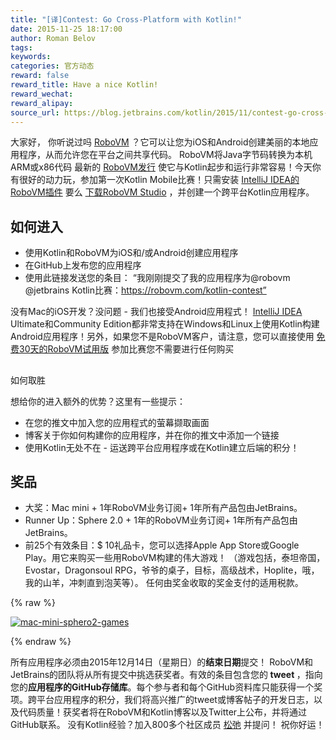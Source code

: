 ```yaml
---
title: "[译]Contest: Go Cross-Platform with Kotlin!"
date: 2015-11-25 18:17:00
author: Roman Belov
tags:
keywords:
categories: 官方动态
reward: false
reward_title: Have a nice Kotlin!
reward_wechat:
reward_alipay:
source_url: https://blog.jetbrains.com/kotlin/2015/11/contest-go-cross-platform-with-kotlin/
---
```


大家好，
你听说过吗 [RoboVM](https://robovm.com) ？它可以让您为iOS和Android创建美丽的本地应用程序，从而允许您在平台之间共享代码。 RoboVM将Java字节码转换为本机ARM或x86代码
最新的 [RoboVM发行](https://robovm.com/robovm-1-11-released-experimental-bitcode-support-ios-9-and-kotlin/) 使它与Kotlin起步和运行非常容易！今天你有很好的动力玩，参加第一次Kotlin Mobile比赛！只需安装 [IntelliJ IDEA的RoboVM插件](https://plugins.jetbrains.com/plugin/7588?pr=idea) 要么 [下载RoboVM Studio](https://robovm.com/download/) ，并创建一个跨平台Kotlin应用程序。<span id =“more-3149”> </span>
## 如何进入


* 使用Kotlin和RoboVM为iOS和/或Android创建应用程序
* 在GitHub上发布您的应用程序
* 使用此链接发送您的条目：
“我刚刚提交了我的应用程序为@robovm @jetbrains Kotlin比赛：https://robovm.com/kotlin-contest”

没有Mac的iOS开发？没问题 - 我们也接受Android应用程式！ [IntelliJ IDEA](https://www.jetbrains.com/idea/) Ultimate和Community Edition都非常支持在Windows和Linux上使用Kotlin构建Android应用程序！另外，如果您不是RoboVM客户，请注意，您可以直接使用 [免费30天的RoboVM试用版](https://robovm.com/download/) 参加比赛您不需要进行任何购买
## 
如何取胜

想给你的进入额外的优势？这里有一些提示：

* 在您的推文中加入您的应用程式的萤幕撷取画面
* 博客关于你如何构建你的应用程序，并在你的推文中添加一个链接
* 使用Kotlin无处不在 - 运送跨平台应用程序或在Kotlin建立后端的积分！

## 奖品


* 大奖：Mac mini + 1年RoboVM业务订阅+ 1年所有产品包由JetBrains。
* Runner Up：Sphere 2.0 + 1年的RoboVM业务订阅+ 1年所有产品包由JetBrains。
* 前25个有效条目：$ 10礼品卡，您可以选择Apple App Store或Google Play。用它来购买一些用RoboVM构建的伟大游戏！ （游戏包括，泰坦帝国，Evostar，Dragonsoul RPG，爷爷的桌子，目标，高级战术，Hoplite，哦，我的山羊，冲刺直到泡芙等）。
任何由奖金收取的奖金支付的适用税款。


{% raw %}
<p><a href="https://i1.wp.com/blog.jetbrains.com/kotlin/files/2015/11/mac-mini-sphero2-games.png"><img alt="mac-mini-sphero2-games" class="alignnone size-full wp-image-3151" data-recalc-dims="1" src="https://i1.wp.com/blog.jetbrains.com/kotlin/files/2015/11/mac-mini-sphero2-games.png?resize=640%2C420&amp;ssl=1"/></a></p>
{% endraw %}

所有应用程序必须由2015年12月14日（星期日）的<strong>结束日期</strong>提交！ RoboVM和JetBrains的团队将从所有提交中挑选获奖者。有效的条目包含您的<strong> tweet </strong>，指向您的<strong>应用程序的GitHub存储库</strong>。每个参与者和每个GitHub资料库只能获得一个奖项。跨平台应用程序的积分，我们将高兴推广的tweet或博客帖子的开发日志，以及代码质量！获奖者将在RoboVM和Kotlin博客以及Twitter上公布，并将通过GitHub联系。
没有Kotlin经验？加入800多个社区成员 [松弛](http://kotlinslackin.herokuapp.com/) 并提问！
祝你好运！
